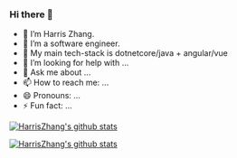 ### Hi there 👋

- 🔭 I’m Harris Zhang.
- 🌱 I’m a software engineer.
- 👯 My main tech-stack is dotnetcore/java + angular/vue
- 🤔 I’m looking for help with ...
- 💬 Ask me about ...
- 📫 How to reach me: ...
- 😄 Pronouns: ...
- ⚡ Fun fact: ...

[![HarrisZhang's github stats](https://github-readme-stats.vercel.app/api?username=harris2012)](https://github.com/anuraghazra/github-readme-stats)

[![HarrisZhang's github stats](https://github-readme-stats.vercel.app/api/top-langs/?username=harris2012&layout=compact)](https://github.com/anuraghazra/github-readme-stats)
